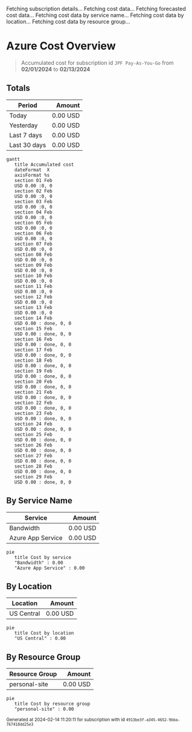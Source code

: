 Fetching subscription details...
Fetching cost data...
Fetching forecasted cost data...
Fetching cost data by service name...
Fetching cost data by location...
Fetching cost data by resource group...
# Azure Cost Overview

> Accumulated cost for subscription id `JPF Pay-As-You-Go` from **02/01/2024** to **02/13/2024**

## Totals

|Period|Amount|
|---|---:|
|Today|0.00 USD|
|Yesterday|0.00 USD|
|Last 7 days|0.00 USD|
|Last 30 days|0.00 USD|

```mermaid
gantt
   title Accumulated cost
   dateFormat  X
   axisFormat %s
   section 01 Feb
   USD 0.00 :0, 0
   section 02 Feb
   USD 0.00 :0, 0
   section 03 Feb
   USD 0.00 :0, 0
   section 04 Feb
   USD 0.00 :0, 0
   section 05 Feb
   USD 0.00 :0, 0
   section 06 Feb
   USD 0.00 :0, 0
   section 07 Feb
   USD 0.00 :0, 0
   section 08 Feb
   USD 0.00 :0, 0
   section 09 Feb
   USD 0.00 :0, 0
   section 10 Feb
   USD 0.00 :0, 0
   section 11 Feb
   USD 0.00 :0, 0
   section 12 Feb
   USD 0.00 :0, 0
   section 13 Feb
   USD 0.00 :0, 0
   section 14 Feb
   USD 0.00 : done, 0, 0
   section 15 Feb
   USD 0.00 : done, 0, 0
   section 16 Feb
   USD 0.00 : done, 0, 0
   section 17 Feb
   USD 0.00 : done, 0, 0
   section 18 Feb
   USD 0.00 : done, 0, 0
   section 19 Feb
   USD 0.00 : done, 0, 0
   section 20 Feb
   USD 0.00 : done, 0, 0
   section 21 Feb
   USD 0.00 : done, 0, 0
   section 22 Feb
   USD 0.00 : done, 0, 0
   section 23 Feb
   USD 0.00 : done, 0, 0
   section 24 Feb
   USD 0.00 : done, 0, 0
   section 25 Feb
   USD 0.00 : done, 0, 0
   section 26 Feb
   USD 0.00 : done, 0, 0
   section 27 Feb
   USD 0.00 : done, 0, 0
   section 28 Feb
   USD 0.00 : done, 0, 0
   section 29 Feb
   USD 0.00 : done, 0, 0
```

## By Service Name

|Service|Amount|
|---|---:|
|Bandwidth|0.00 USD|
|Azure App Service|0.00 USD|

```mermaid
pie
   title Cost by service
   "Bandwidth" : 0.00
   "Azure App Service" : 0.00
```

## By Location

|Location|Amount|
|---|---:|
|US Central|0.00 USD|

```mermaid
pie
   title Cost by location
   "US Central" : 0.00
```

## By Resource Group

|Resource Group|Amount|
|---|---:|
|personal-site|0.00 USD|

```mermaid
pie
   title Cost by resource group
   "personal-site" : 0.00
```

<sup>Generated at 2024-02-14 11:20:11 for subscription with id `4913be3f-a345-4652-9bba-767418dd25e3`</sup>
